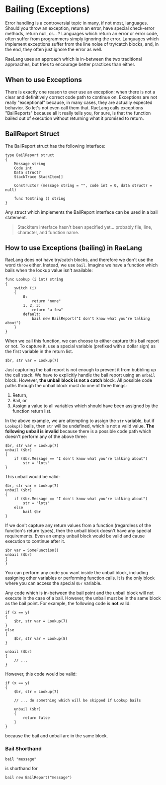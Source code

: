 # Bailing (Exceptions)

Error handling is a controversial topic in many, if not most, languages. Should you throw an exception, return an error, have special check-error methods, return null, or... ? Languages which return an error or error code, often suffer from programmers simply ignoring the error. Languages which implement exceptions suffer from the line noise of try/catch blocks, and, in the end, they often just ignore the error as well.

RaeLang uses an approach which is in-between the two traditional approaches, but tries to encourage better practices than either.

## When to use Exceptions

There is exactly one reason to ever use an exception: when there is not a clear and definitively correct code path to continue on. Exceptions are not really "exceptional" because, in many cases, they are actually expected behavior. So let's not even call them that. RaeLang calls exceptions "BailReports" because all it really tells you, for sure, is that the function bailed out of execution without returning what it promised to return.

## BailReport Struct

The BailReport struct has the following interface:

```
type BailReport struct
{
	Message string
	Code int
	Data struct?
	StackTrace StackItem[]
	
	Constructor (message string = "", code int = 0, data struct? = null)
	
	func ToString () string
}
```

Any struct which implements the BailReport interface can be used in a bail statement.

> StackItem interface hasn't been specified yet... probably file, line, character, and function name.

## How to use Exceptions (bailing) in RaeLang

RaeLang does not have try/catch blocks, and therefore we don't use the word `throw` either. Instead, we use `bail`. Imagine we have a function which bails when the lookup value isn't available:

```
func Lookup (i int) string
{
	switch (i)
	{
		0:
			return "none"
		1, 2, 3:
			return "a few"
		default:
			bail new BailReport("I don't know what you're talking about")
	}
}
```

When we call this function, we can choose to either capture this bail report or not. To capture it, use a special variable (prefixed with a dollar sign) as the first variable in the return list.

```
$br, str var = Lookup(7)
```

Just capturing the bail report is not enough to prevent it from bubbling up the call stack. We have to explicitly handle the bail report using an `unbail` block. However, __the unbail block is not a catch__ block. All possible code paths through the unbail block must do one of three things:
 
1. Return,
2. Bail, or
3. Assign a value to all variables which should have been assigned by the function return list.

In the above example, we are attempting to assign the `str` variable, but if `Lookup()` bails, then `str` will be undefined, which is not a valid value. __The following unbail is invalid__ because there is a possible code path which doesn't perform any of the above three:

```
$br, str var = Lookup(7)
unbail ($br)
{
	if ($br.Message == "I don't know what you're talking about")
		str = "lots"
}
```

This unbail would be valid:

```
$br, str var = Lookup(7)
unbail ($br)
{
	if ($br.Message == "I don't know what you're talking about")
		str = "lots"
	else
		bail $br
}
```

If we don't capture any return values from a function (regardless of the function's return types), then the unbail block doesn't have any special requirements. Even an empty unbail block would be valid and cause execution to continue after it.

```
$br var = SomeFunction()
unbail ($br)
{
}
```

You can perform any code you want inside the unbail block, including assigning other variables or performing function calls. It is the only block where you can access the special `$br` variable.

Any code which is in-between the bail point and the unbail block will not execute in the case of a bail. However, the unbail must be in the same block as the bail point. For example, the following code is __not__ valid:

```
if (x == y)
{
	$br, str var = Lookup(7)
}
else
{
	$br, str var = Lookup(8)
}

unbail ($br)
{
	// ...
}
```

However, this code would be valid:

```
if (x == y)
{
	$br, str = Lookup(7)
	
	// ... do something which will be skipped if Lookup bails
	
	unbail ($br)
	{
		return false
	}
}
```

because the bail and unbail are in the same block.

### Bail Shorthand

```
bail "message"
```

is shorthand for

```
bail new BailReport("message")
```
